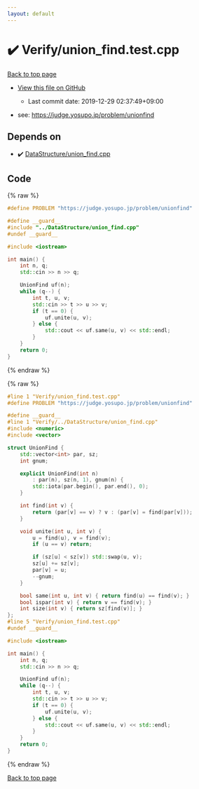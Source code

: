 ```yaml
---
layout: default
---
```


<!-- mathjax config similar to math.stackexchange -->
<script type="text/javascript" async
  src="https://cdnjs.cloudflare.com/ajax/libs/mathjax/2.7.5/MathJax.js?config=TeX-MML-AM_CHTML">
</script>
<script type="text/x-mathjax-config">
  MathJax.Hub.Config({
    TeX: { equationNumbers: { autoNumber: "AMS" }},
    tex2jax: {
      inlineMath: [ ['$','$'] ],
      processEscapes: true
    },
    "HTML-CSS": { matchFontHeight: false },
    displayAlign: "left",
    displayIndent: "2em"
  });
</script>

<script type="text/javascript" src="https://cdnjs.cloudflare.com/ajax/libs/jquery/3.4.1/jquery.min.js"></script>
<script src="https://cdn.jsdelivr.net/npm/jquery-balloon-js@1.1.2/jquery.balloon.min.js" integrity="sha256-ZEYs9VrgAeNuPvs15E39OsyOJaIkXEEt10fzxJ20+2I=" crossorigin="anonymous"></script>
<script type="text/javascript" src="../../assets/js/copy-button.js"></script>
<link rel="stylesheet" href="../../assets/css/copy-button.css" />


# :heavy_check_mark: Verify/union_find.test.cpp

<a href="../../index.html">Back to top page</a>

* <a href="{{ site.github.repository_url }}/blob/master/Verify/union_find.test.cpp">View this file on GitHub</a>
    - Last commit date: 2019-12-29 02:37:49+09:00


* see: <a href="https://judge.yosupo.jp/problem/unionfind">https://judge.yosupo.jp/problem/unionfind</a>


## Depends on

* :heavy_check_mark: <a href="../../library/DataStructure/union_find.cpp.html">DataStructure/union_find.cpp</a>


## Code

<a id="unbundled"></a>
{% raw %}
```cpp
#define PROBLEM "https://judge.yosupo.jp/problem/unionfind"

#define __guard__
#include "../DataStructure/union_find.cpp"
#undef __guard__

#include <iostream>

int main() {
    int n, q;
    std::cin >> n >> q;

    UnionFind uf(n);
    while (q--) {
        int t, u, v;
        std::cin >> t >> u >> v;
        if (t == 0) {
            uf.unite(u, v);
        } else {
            std::cout << uf.same(u, v) << std::endl;
        }
    }
    return 0;
}

```
{% endraw %}

<a id="bundled"></a>
{% raw %}
```cpp
#line 1 "Verify/union_find.test.cpp"
#define PROBLEM "https://judge.yosupo.jp/problem/unionfind"

#define __guard__
#line 1 "Verify/../DataStructure/union_find.cpp"
#include <numeric>
#include <vector>

struct UnionFind {
    std::vector<int> par, sz;
    int gnum;

    explicit UnionFind(int n)
        : par(n), sz(n, 1), gnum(n) {
        std::iota(par.begin(), par.end(), 0);
    }

    int find(int v) {
        return (par[v] == v) ? v : (par[v] = find(par[v]));
    }

    void unite(int u, int v) {
        u = find(u), v = find(v);
        if (u == v) return;

        if (sz[u] < sz[v]) std::swap(u, v);
        sz[u] += sz[v];
        par[v] = u;
        --gnum;
    }

    bool same(int u, int v) { return find(u) == find(v); }
    bool ispar(int v) { return v == find(v); }
    int size(int v) { return sz[find(v)]; }
};
#line 5 "Verify/union_find.test.cpp"
#undef __guard__

#include <iostream>

int main() {
    int n, q;
    std::cin >> n >> q;

    UnionFind uf(n);
    while (q--) {
        int t, u, v;
        std::cin >> t >> u >> v;
        if (t == 0) {
            uf.unite(u, v);
        } else {
            std::cout << uf.same(u, v) << std::endl;
        }
    }
    return 0;
}

```
{% endraw %}

<a href="../../index.html">Back to top page</a>

